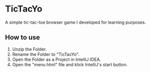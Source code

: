 # TicTacYo
A simple tic-tac-toe browser game I developed for learning purposes.

## How to use
1. Unzip the Folder.
2. Rename the Folder to "TicTacYo".
3. Open the Folder as a Project in IntelliJ IDEA.
4. Open the "menu.html" file and klick IntelliJ's start button.
